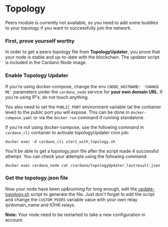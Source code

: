 # Topology

Peers module is currently not available, so you need to add some buddies to your
topology if you want to successfully join the network.

### First, prove yourself worthy

In order to get a peers topology file from **TopologyUpdater**, you prove that your
node is stable and up-to-date with the blockchain. The updater script is included
in the Cardano Node image. 

### Enable Topology Updater

If you're using docker-compose, change the env `CNODE_HOSTNAME: 'CHANGE ME'` parameters under the
`cardano_node` service for **your own domain URL**. If you're using IP's, do not touch anything.

You also need to set the `PUBLIC_PORT` environment variable (at the container level) to the public port you will expose.
This can be done in `docker-compose.yaml` or via the `docker run` command if running standalone.

If you're not using docker-compose, use the following command in `cardano_cli` container to activate
topologyUpdater cron job:

    docker exec -d cardano_cli start_with_topology.sh
    
You'll be able to get a topology.json file after the script made 4 successful attempt. You can
check your attempts using the following command:

    docker exec cardano_node cat /cardano/topologyUpdater_lastresult.json
    
### Get the topology.json file

Now your node have been up&running for long enough, edit the [update-topology.sh](../Scripts/update-topology.sh)
script to generate the file. Just don't forget to edit the script and change the `CUSTOM_PEERS` variable value with
your own relay ip/domain_name and IOHK relays.

**Note:** Your node need to be restarted to take a new configuration in account.
